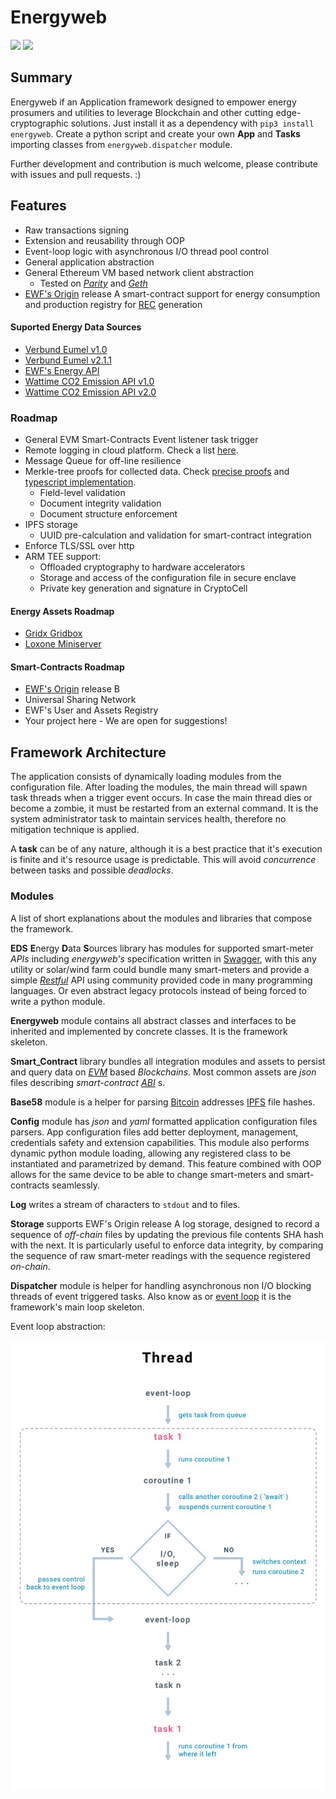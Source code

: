 # Energyweb

[![](https://img.shields.io/pypi/v/ew-link-bond.svg)](https://warehouse.python.org/project/ew-link-bond/) 
[![](https://img.shields.io/pypi/l/ew-link-bond.svg)](https://warehouse.python.org/project/ew-link-bond/) 

## Summary

Energyweb if an Application framework designed to empower energy prosumers and utilities to leverage Blockchain and other cutting edge-cryptographic solutions. Just install it as a dependency with `pip3 install energyweb`. Create a python script and create your own **App** and **Tasks** importing classes from `energyweb.dispatcher` module.

Further development and contribution is much welcome, please contribute with issues and pull requests. :)

## Features
- Raw transactions signing
- Extension and reusability through OOP
- Event-loop logic with asynchronous I/O thread pool control
- General application abstraction
- General Ethereum VM based network client abstraction
    - Tested on [_Parity_](https://www.parity.io/ethereum/) and [_Geth_](https://github.com/ethereum/go-ethereum/wiki/geth)
- [EWF's Origin](https://github.com/energywebfoundation/ew-origin) release A smart-contract support for energy consumption and production registry for [REC](https://en.wikipedia.org/wiki/Renewable_Energy_Certificate_(United_States)) generation

#### Suported Energy Data Sources

- [Verbund Eumel v1.0](https://www.verbund.com/de-at/privatkunden/themenwelten/wiki/smart-meter)
- [Verbund Eumel v2.1.1](https://www.verbund.com/de-at/privatkunden/themenwelten/wiki/smart-meter)
- [EWF's Energy API](https://github.com/energywebfoundation/ew-link-bond/blob/master/docs/api_contract.yaml)
- [Wattime CO2 Emission API v1.0](https://api.watttime.org/docs/)
- [Wattime CO2 Emission API v2.0](https://api.watttime.org/docs/)

### Roadmap
- General EVM Smart-Contracts Event listener task trigger
- Remote logging in cloud platform. Check a list [here](https://www.capterra.com/sem-compare/log-management-software).
- Message Queue for off-line resilience
- Merkle-tree proofs for collected data. Check [precise proofs](https://medium.com/centrifuge/introducing-precise-proofs-create-validate-field-level-merkle-proofs-a31af9220df0) and [typescript implementation](https://github.com/slockit/precise-proofs).
    - Field-level validation
    - Document integrity validation
    - Document structure enforcement
- IPFS storage
    - UUID pre-calculation and validation for smart-contract integration
- Enforce TLS/SSL over http
- ARM TEE support:
    - Offloaded cryptography to hardware accelerators
    - Storage and access of the configuration file in secure enclave
    - Private key generation and signature in CryptoCell

#### Energy Assets Roadmap
- [Gridx Gridbox](https://gridx.de/produkt/gridbox/)
- [Loxone Miniserver](https://www.loxone.com/enen/products/miniserver-extensions/)

#### Smart-Contracts Roadmap
- [EWF's Origin](https://github.com/energywebfoundation/ew-origin) release B
- Universal Sharing Network
- EWF's User and Assets Registry
- Your project here - We are open for suggestions!

## Framework Architecture

The application consists of dynamically loading modules from the configuration file. After loading the modules, the main thread will spawn task threads when a trigger event occurs. In case the main thread dies or become a zombie, it must be restarted from an external command. It is the system administrator task to maintain services health, therefore no mitigation technique is applied.
 
A __task__ can be of any nature, although it is a best practice that it's execution is finite and it's resource usage is predictable. This will avoid _concurrence_ between tasks and possible _deadlocks_.

### Modules

A list of short explanations about the modules and libraries that compose the framework.

__EDS__ **E**nergy **D**ata **S**ources library has modules for supported smart-meter _APIs_ including _energyweb's_ specification written in [Swagger](https://editor.swagger.io), with this any utility or solar/wind farm could bundle many smart-meters and provide a simple [_Restful_](https://en.wikipedia.org/wiki/Representational_state_transfer) API using community provided code in many programming languages. Or even abstract legacy protocols instead of being forced to write a python module.

__Energyweb__ module contains all abstract classes and interfaces to be inherited and implemented by concrete classes. It is the framework skeleton. 

__Smart_Contract__ library bundles all integration modules and assets to persist and query data on [_EVM_](https://en.wikipedia.org/wiki/Ethereum#Virtual_Machine) based _Blockchains_. Most common assets are *json* files describing _smart-contract_ [_ABI_](https://en.wikipedia.org/wiki/Application_binary_interface) s.

__Base58__ module is a helper for parsing [Bitcoin](https://github.com/bitcoin/bitcoin) addresses [IPFS](https://github.com/ipfs/ipfs) file hashes.

__Config__ module has _json_ and _yaml_ formatted application configuration files parsers. App configuration files add better deployment, management, credentials safety and extension capabilities. This module also performs dynamic python module loading, allowing any registered class to be instantiated and parametrized by demand. This feature combined with OOP allows for the same device to be able to change smart-meters and smart-contracts seamlessly.

__Log__ writes a stream of characters to `stdout` and to files. 

__Storage__ supports EWF's Origin release A log storage, designed to record a sequence of _off-chain_ files by updating the previous file contents SHA hash with the next. It is particularly useful to enforce data integrity, by comparing the sequence of raw smart-meter readings with the sequence registered _on-chain_.

__Dispatcher__ module is helper for handling asynchronous non I/O blocking threads of event triggered tasks. Also know as or [event loop](https://en.wikipedia.org/wiki/Event_loop) it is the framework's main loop skeleton.

Event loop abstraction:

![Event Loop](https://github.com/energywebfoundation/ew-link-bond/blob/master/docs/media/threads.jpg)

